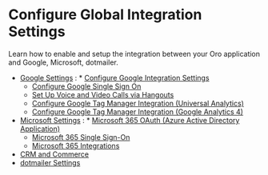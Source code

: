 <a id="configuration-guide-system-configuration-integrations"></a>

# Configure Global Integration Settings

Learn how to enable and setup the integration between your Oro application and Google, Microsoft, dotmailer.

* [Google Settings](google-settings/index.md#admin-configuration-integrations-google)
  : * [Configure Google Integration Settings](google-settings/google-integration.md#system-configuration-integrations-google)
    * [Configure Google Single Sign On](google-settings/google-single-sign-on.md#user-guide-google-single-sign-on)
    * [Set Up Voice and Video Calls via Hangouts](google-settings/hangouts.md#user-guide-hangouts)
    * [Configure Google Tag Manager Integration (Universal Analytics)](../../../integrations/gtm/index.md#gtm-integration)
    * [Configure Google Tag Manager Integration (Google Analytics 4)](../../../integrations/gtm-ga4/index.md#gtm-ga-4-integration)
* [Microsoft Settings](microsoft-settings/index.md#configuration-integrations-microsoft)
  : * [Microsoft 365 OAuth (Azure Active Directory Application)](microsoft-settings/microsoft-oauth-azure.md#user-guide-integrations-azure-oauth)
    * [Microsoft 365 Single Sign-On](microsoft-settings/microsoft-single-sign-on.md#user-guide-integrations-microsoft-single-sign-on)
    * [Microsoft 365 Integrations](microsoft-settings/microsoft-365-integrations.md#user-guide-integrations-microsoft)
* [CRM and Commerce](commerce-integration.md#user-guide-commerce-integration)
* [dotmailer Settings](dotmailer-integration-settings.md#admin-configuration-dotmailer-integration-settings)
